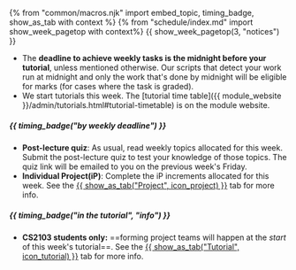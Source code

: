 {% from "common/macros.njk" import embed_topic, timing_badge, show_as_tab with context %}
{% from "schedule/index.md" import show_week_pagetop with context%}
{{ show_week_pagetop(3, "notices") }}

<box type="warning">

* The **deadline to achieve weekly tasks is the midnight before your tutorial**, unless mentioned otherwise. Our scripts that detect your work run at midnight and only the work that's done by midnight will be eligible for marks (for cases where the task is graded).
* We start tutorials this week. The [tutorial time table]({{ module_website }}/admin/tutorials.html#tutorial-timetable) is on the module website.
</box>

##### {{ timing_badge("by <tooltip content='2359 immediately _before_ your tutorial'>weekly deadline</tooltip>") }}

* **Post-lecture quiz**: As usual, read weekly topics allocated for this week. Submit the post-lecture quiz to test your knowledge of those topics. The quiz link will be emailed to you on the previous week's Friday.
* **Individual Project(iP)**: Complete the iP increments allocated for this week. See the [{{ show_as_tab("Project", icon_project) }}](project.html)&nbsp;tab for more info.

##### {{ timing_badge("in the tutorial", "info") }}

* **CS2103 students only:** ==forming project teams will happen at the _start_ of this week's tutorial==. See the [{{ show_as_tab("Tutorial", icon_tutorial) }}](project.html)&nbsp;tab for more info.
